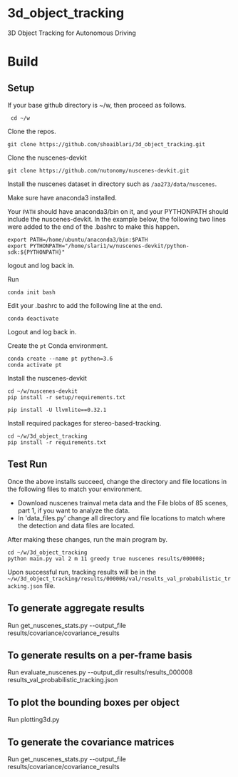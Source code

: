 # 3d_object_tracking
3D Object Tracking for Autonomous Driving

# Build

## Setup
If your base github directory is ~/w, then proceed as follows.

```
 cd ~/w
```

Clone the repos.
```
git clone https://github.com/shoaiblari/3d_object_tracking.git
```

Clone the nuscenes-devkit
```
git clone https://github.com/nutonomy/nuscenes-devkit.git
```

Install the nuscenes dataset in directory such as `/aa273/data/nuscenes`.

Make sure have anaconda3 installed.

Your `PATH` should have anaconda3/bin on it, and your PYTHONPATH should include
the nuscenes-devkit. In the example below, the following two lines were added to
the end of the .bashrc to make this happen.

```
export PATH=/home/ubuntu/anaconda3/bin:$PATH
export PYTHONPATH="/home/slari1/w/nuscenes-devkit/python-sdk:${PYTHONPATH}"
```
logout and log back in.

Run
```
conda init bash
```

Edit your .bashrc to add the following line at the end.
```
conda deactivate
```

Logout and log back in.

Create the `pt` Conda environment.

```
conda create --name pt python=3.6
conda activate pt
```

Install the nuscenes-devkit
```
cd ~/w/nuscenes-devkit
pip install -r setup/requirements.txt

pip install -U llvmlite==0.32.1
```


Install required packages for stereo-based-tracking.
```
cd ~/w/3d_object_tracking
pip install -r requirements.txt
```

## Test Run
Once the above installs succeed, change the directory and file locations in the following files to match your environment.

- Download nuscenes trainval meta data and the File blobs of 85 scenes, part 1, if you want to analyze the data.  
- In 'data_files.py' change all directory and file locations to match where the detection and data files are located.

After making these changes, run the main program by.

```
cd ~/w/3d_object_tracking
python main.py val 2 m 11 greedy true nuscenes results/000008;
```

Upon successful run, tracking results will be in the `~/w/3d_object_tracking/results/000008/val/results_val_probabilistic_tracking.json` file.

## To generate aggregate results
Run get_nuscenes_stats.py --output_file results/covariance/covariance_results

## To generate results on a per-frame basis
Run evaluate_nuscenes.py --output_dir results/results_000008 results_val_probabilistic_tracking.json

## To plot the bounding boxes per object
Run plotting3d.py

## To generate the covariance matrices
Run get_nuscenes_stats.py --output_file results/covariance/covariance_results
